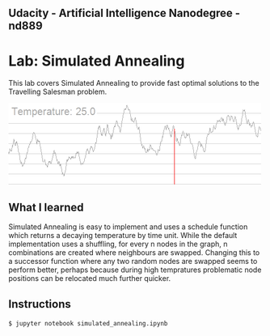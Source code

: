 ## Udacity - Artificial Intelligence Nanodegree - nd889

# Lab: Simulated Annealing

This lab covers Simulated Annealing to provide fast optimal solutions to the Travelling Salesman problem.

![Simulated Annealing](img/SA_animation.gif)

## What I learned
Simulated Annealing is easy to implement and uses a schedule function which returns a decaying temperature by time unit. While the default implementation uses a shuffling, for every n nodes in the graph, n combinations are created where neighbours are swapped. Changing this to a successor function where any two random nodes are swapped seems to perform better, perhaps because during high tempratures problematic node positions can be relocated much further quicker.

## Instructions
```
$ jupyter notebook simulated_annealing.ipynb
```